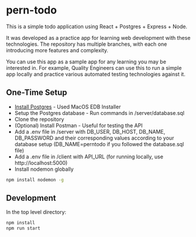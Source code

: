 # pern-todo

This is a simple todo application using React + Postgres + Express + Node.

It was developed as a practice app for learning web development with these technologies. The repository has multiple branches, with each one introducing more features and complexity.

You can use this app as a sample app for any learning you may be interested in. For example, Quality Engineers can use this to run a simple app locally and practice various automated testing technologies against it.

## One-Time Setup

- [Install Postgres](https://www.postgresql.org/download/) - Used MacOS EDB Installer
- Setup the Postgres database - Run commands in /server/database.sql
- Clone the repository
- (Optional) Install Postman - Useful for testing the API
- Add a .env file in /server with DB_USER, DB_HOST, DB_NAME, DB_PASSWORD and their corresponding values according to your database setup (DB_NAME=perntodo if you followed the database.sql file)
- Add a .env file in /client with API_URL (for running locally, use http://localhost:5000)
- Install nodemon globally

```bash
npm install nodemon -g
```

## Development

In the top level directory:

```bash
npm install
npm run start
```
